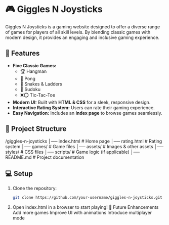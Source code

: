 # 🎮 Giggles N Joysticks  

Giggles N Joysticks is a gaming website designed to offer a diverse range of games for players of all skill levels. By blending classic games with modern design, it provides an engaging and inclusive gaming experience.  

## 🚀 Features  
- **Five Classic Games:**  
  - 🏆 Hangman  
  - 🏓 Pong  
  - 🎲 Snakes & Ladders  
  - 🔢 Sudoku  
  - ❌⭕ Tic-Tac-Toe  
- **Modern UI:** Built with **HTML & CSS** for a sleek, responsive design.  
- **Interactive Rating System:** Users can rate their gaming experience.  
- **Easy Navigation:** Includes an **index page** to browse games seamlessly.  

## 📂 Project Structure 
/giggles-n-joysticks │── index.html # Home page
│── rating.html # Rating system
│── games/ # Game files
│── assets/ # Images & other assets
│── styles/ # CSS files
│── scripts/ # Game logic (if applicable)
│── README.md # Project documentation

## 💻 Setup  
1. Clone the repository:  
   ```sh
   git clone https://github.com/your-username/giggles-n-joysticks.git
2. Open index.html in a browser to start playing!
🎯 Future Enhancements
Add more games
Improve UI with animations
Introduce multiplayer mode
